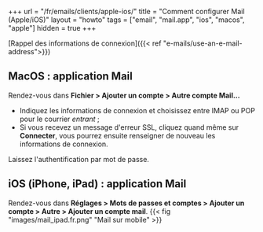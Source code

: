 +++
url = "/fr/emails/clients/apple-ios/"
title = "Comment configurer Mail (Apple/iOS)"
layout = "howto"
tags = ["email", "mail.app", "ios", "macos", "apple"]
hidden = true
+++

[Rappel des informations de connexion]({{< ref "e-mails/use-an-e-mail-address">}})

## MacOS : application Mail

Rendez-vous dans **Fichier > Ajouter un compte > Autre compte Mail...**

- Indiquez les informations de connexion et choisissez entre IMAP ou POP pour le courrier _entrant_ ;
- Si vous recevez un message d'erreur SSL, cliquez quand même sur **Connecter**, vous pourrez ensuite renseigner de nouveau les informations de connexion.

Laissez l'authentification par mot de passe.

## iOS (iPhone, iPad) : application Mail

Rendez-vous dans **Réglages > Mots de passes et comptes > Ajouter un compte > Autre > Ajouter un compte mail**.
{{< fig "images/mail_ipad.fr.png" "Mail sur mobile" >}}
